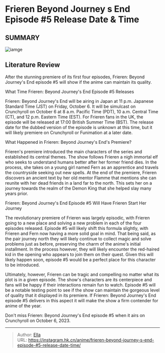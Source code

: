 # Frieren Beyond Journey s End Episode #5 Release Date &amp; Time


## SUMMARY 

![iamge](https://static1.srcdn.com/wordpress/wp-content/uploads/2023/10/frieren-in-the-op-s-music-video.jpg)

## Literature Review

After the stunning premiere of its first four episodes, Frieren: Beyond Journey&#39;s End episode #5 will show if the anime can maintain its quality.





 What Time Frieren: Beyond Journey&#39;s End Episode #5 Releases 
          




Frieren: Beyond Journey&#39;s End will be airing in Japan at 11 p.m. Japanese Standard Time (JST) on Friday, October 6. It will be simulcast on Crunchyroll on October 6 at 8 a.m. Pacific Time (PDT), 10 a.m. Central Time (CT), and 12 p.m. Eastern Time (EST). For Frieren fans in the UK, the episode will be released at 17:00 British Summer Time (BST). The release date for the dubbed version of the episode is unknown at this time, but it will likely premiere on Crunchyroll or Funimation at a later date.



 What Happened in Frieren: Beyond Journey&#39;s End&#39;s Premiere? 
          

Frieren&#39;s premiere introduced the main characters of the series and established its central themes. The show follows Frieren a nigh immortal elf who seeks to understand humans better after her former friend dies. In the process, she takes on a young girl named Fern as an apprentice and travels the countryside seeking out new spells. At the end of the premiere, Frieren discovers an ancient text by her old mentor Flamme that mentions she can reunite with her dead friends in a land far to the north. This sets her on a journey towards the realm of the Demon King that she helped slay many years prior.






 Frieren: Beyond Journey&#39;s End Episode #5 Will Have Frieren Start Her Journey 
          

The revolutionary premiere of Frieren was largely episodic, with Frieren going to a new place and solving a new problem in each of the four episodes released. Episode #5 will likely shift this formula slightly, with Frieren and Fern now having a more solid goal in mind. That being said, as the pair journey north they will likely continue to collect magic and solve problems just as before, preserving the charm of the anime&#39;s initial installment. In the process however, they will likely encounter the red-haired kid in the opening who appears to join them on their quest. Given this will likely happen soon, episode #5 would be a perfect place for this character to be introduced.

Ultimately, however, Frieren can be tragic and compelling no matter what its plot is in a given episode. The show&#39;s characters are its centerpiece and fans will be happy if their interactions remain fun to watch. Episode #5 will be a notable testing point to see if the show can maintain the gorgeous level of quality that it displayed in its premiere. If Frieren: Beyond Journey&#39;s End episode #5 delivers in this aspect it will make the show a firm contender for anime of the year.




Don&#39;t miss Frieren: Beyond Journey&#39;s End episode #5 when it airs on Crunchyroll on October 6, 2023.



---

> Author: [Ella](https://instagram.hk.cn/)  
> URL: https://instagram.hk.cn/anime/frieren-beyond-journey-s-end-episode-#5-release-date-time/  

